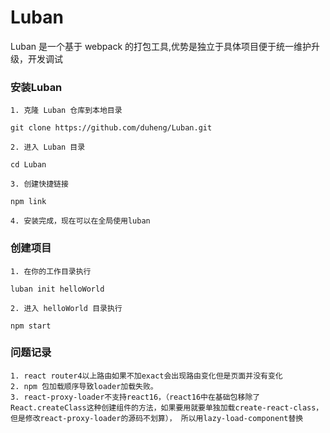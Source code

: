 # Luban

Luban 是一个基于 webpack 的打包工具,优势是独立于具体项目便于统一维护升级，开发调试


### 安装Luban

  ```
  1. 克隆 Luban 仓库到本地目录

  git clone https://github.com/duheng/Luban.git

  2. 进入 Luban 目录

  cd Luban

  3. 创建快捷链接

  npm link

  4. 安装完成，现在可以在全局使用luban
  ```
### 创建项目
```
1. 在你的工作目录执行

luban init helloWorld

2. 进入 helloWorld 目录执行

npm start

```

### 问题记录

```
1. react router4以上路由如果不加exact会出现路由变化但是页面并没有变化
2. npm 包加载顺序导致loader加载失败。
3. react-proxy-loader不支持react16，（react16中在基础包移除了React.createClass这种创建组件的方法，如果要用就要单独加载create-react-class，但是修改react-proxy-loader的源码不划算）， 所以用lazy-load-component替换


```
